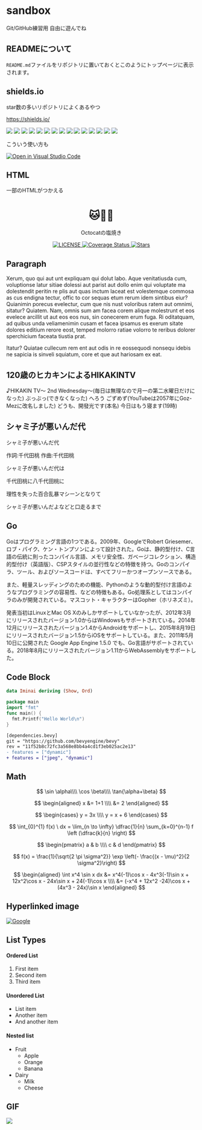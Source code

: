 # sandbox

Git/GitHub練習用 自由に遊んでね

## READMEについて

`README.md`ファイルをリポジトリに置いておくとこのようにトップページに表示されます。

## shields.io

star数の多いリポジトリによくあるやつ

https://shields.io/


![](https://img.shields.io/badge/-C++-00599C.svg?logo=c%2B%2B&style=flat)
![](https://img.shields.io/badge/-Raspberry%20Pi-C51A4A.svg?logo=raspberry-pi&style=flat)
![](https://img.shields.io/badge/-Firebase-4195D8.svg?logo=firebase&style=flat)
![](https://img.shields.io/badge/-Visual%20Studio%20Code-007ACC.svg?logo=visual-studio-code&style=flat)
![](https://img.shields.io/badge/-Vim-019733.svg?logo=vim&style=flat)
![](https://img.shields.io/badge/-Emacs-EEE.svg?logo=spacemacs&style=flat)
![](https://img.shields.io/badge/-Ansible-EE0000.svg?logo=ansible&style=flat)
![](https://img.shields.io/badge/-Docker-EEE.svg?logo=docker&style=flat)
![](https://img.shields.io/badge/-Rails-CC0000.svg?logo=ruby-on-rails&style=flat)
![](https://img.shields.io/badge/-Arch%20Linux-EEE.svg?logo=arch-linux&style=flat)
![](https://img.shields.io/badge/-React-555.svg?logo=react&style=flat)
![](https://img.shields.io/badge/-Amazon%20AWS-232F3E.svg?logo=amazon-aws&style=flat)
![](https://img.shields.io/badge/-PHP-442244.svg?logo=php&style=flat)
![](https://img.shields.io/badge/-Swift-662211.svg?logo=swift&style=flat)
![](https://img.shields.io/badge/-GitHub-181717.svg?logo=github&style=flat)

こういう使い方も

[![Open in Visual Studio Code](https://img.shields.io/static/v1?logo=visualstudiocode&label=&message=Open%20in%20Visual%20Studio%20Code&labelColor=2c2c32&color=007acc&logoColor=007acc)](https://open.vscode.dev/RICORA/sandbox)

## HTML
一部のHTMLがつかえる

<h1 align="center">
🐱🐙🔥
</h1>
<p align="center">
Octocatの塩焼き
</p>

<div align="center">
  <a href="./LICENSE">
    <img alt="LICENSE" src="https://img.shields.io/badge/license-MIT-blue.svg?maxAge=43200">
  </a>
  <a href="https://codecov.io/github/RICORA/sandbox">
    <img alt="Coverage Status" src="https://img.shields.io/codecov/c/github/RICORA/sandbox/main.svg?logo=codecov">
  </a>
  <a href="https://starchart.cc/RICORA/sandbox"><img alt="Stars" src="https://img.shields.io/github/stars/RICORA/sandbox.svg?style=social"></a>
</div>

## Paragraph

Xerum, quo qui aut unt expliquam qui dolut labo. Aque venitatiusda cum, voluptionse latur sitiae dolessi aut parist aut dollo enim qui voluptate ma dolestendit peritin re plis aut quas inctum laceat est volestemque commosa as cus endigna tectur, offic to cor sequas etum rerum idem sintibus eiur? Quianimin porecus evelectur, cum que nis nust voloribus ratem aut omnimi, sitatur? Quiatem. Nam, omnis sum am facea corem alique molestrunt et eos evelece arcillit ut aut eos eos nus, sin conecerem erum fuga. Ri oditatquam, ad quibus unda veliamenimin cusam et facea ipsamus es exerum sitate dolores editium rerore eost, temped molorro ratiae volorro te reribus dolorer sperchicium faceata tiustia prat.

Itatur? Quiatae cullecum rem ent aut odis in re eossequodi nonsequ idebis ne sapicia is sinveli squiatum, core et que aut hariosam ex eat.

## 120歳のヒカキンによるHIKAKINTV

♪HIKAKIN TV～  2nd Wednesday～(毎日は無理なので月一の第二水曜日だけになった)
ぶっぶっ(できなくなった) へろう ごずめず(YouTubeは2057年にGoz-Mezに改名しました)  どうも、開發光です(本名) 今日はもう寝ます(19時)

## シャミ子が悪いんだ代

シャミ子が悪いんだ代

作詞:千代田桃
作曲:千代田桃

シャミ子が悪いんだ代は 

千代田桃に八千代田桃に

理性を失った百合乱暴マシーンとなりて

シャミ子が悪いんだよなどと口走るまで

## Go

Goはプログラミング言語の1つである。2009年、GoogleでRobert Griesemer、ロブ・パイク、ケン・トンプソンによって設計された。Goは、静的型付け、C言語の伝統に則ったコンパイル言語、メモリ安全性、ガベージコレクション、構造的型付け（英語版）、CSPスタイルの並行性などの特徴を持つ。Goのコンパイラ、ツール、およびソースコードは、すべてフリーかつオープンソースである。

また、軽量スレッディングのための機能、Pythonのような動的型付け言語のようなプログラミングの容易性、などの特徴もある。Go処理系としてはコンパイラのみが開発されている。マスコット・キャラクターはGopher（ホリネズミ）。

発表当初はLinuxとMac OS Xのみしかサポートしていなかったが、2012年3月にリリースされたバージョン1.0からはWindowsもサポートされている。2014年12月にリリースされたバージョン1.4からAndroidをサポートし、2015年8月19日にリリースされたバージョン1.5からiOSをサポートしている。また、2011年5月10日に公開された Google App Engine 1.5.0 でも、Go言語がサポートされている。2018年8月にリリースされたバージョン1.11からWebAssemblyをサポートした。

## Code Block

```haskell
data Iminai deriving (Show, Ord)
```

```go
package main
import "fmt"
func main() {
  fmt.Printf("Hello World\n")
}
```

```diff
[dependencies.bevy]
git = "https://github.com/bevyengine/bevy"
rev = "11f52b8c72fc3a568e8bb4a4cd1f3eb025ac2e13"
- features = ["dynamic"]
+ features = ["jpeg", "dynamic"]
```

## Math

$$
\sin \alpha\\\\
\cos \beta\\\\
\tan{\alpha+\beta}
$$

$$
\begin{aligned}
x &= 1+1 \\\\
&= 2
\end{aligned}
$$

$$
\begin{cases}
y = 3x \\\\
y = x + 6
\end{cases}
$$

$$
\int_{0}^{1} f(x) \ dx
= \lim_{n \to \infty} \dfrac{1}{n} \sum_{k=0}^{n-1} f \left (\dfrac{k}{n} \right)
$$

$$
\begin{pmatrix}
a & b \\\\
c & d
\end{pmatrix}
$$

$$
f(x) = \frac{1}{\sqrt{2 \pi \sigma^2}} \exp \left(- \frac{(x - \mu)^2}{2 \sigma^2}\right)
$$

$$
\begin{aligned}
    \int x^4 \sin x dx &= x^4(-1)\cos x - 4x^3(-1)\sin x + 12x^2\cos x - 24x\sin x + 24(-1)\cos x \\\\
    &= (-x^4 + 12x^2 -24)\cos x + (4x^3 - 24x)\sin x
\end{aligned}
$$

## Hyperlinked image

[![Google](https://www.google.com/images/branding/googlelogo/1x/googlelogo_color_272x92dp.png)](https://google.com)

## List Types

#### Ordered List

1. First item
2. Second item
3. Third item

#### Unordered List

* List item
* Another item
* And another item

#### Nested list

* Fruit
  * Apple
  * Orange
  * Banana
* Dairy
  * Milk
  * Cheese

## GIF

![](https://user-images.githubusercontent.com/56070040/175245785-0d91ecb1-8f97-4e21-8da8-cd3543f4f94c.gif)
